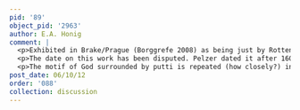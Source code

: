 ```yaml
---
pid: '89'
object_pid: '2963'
author: E.A. Honig
comment: |
  <p>Exhibited in Brake/Prague (Borggrefe 2008) as being just by Rottenhammer. There are, the catalog states, many copies of this composition, including one that has been attributed to Jan Brueghel; for the other copies see Borggrefe p.126. </p>
  <p>The date on this work has been disputed. Pelzer dated it after 1606, Mai put it in 1598 and Schlichtenmaier even earlier, in Rottenhammer's Venetian period. Munich catalogue now suggests ca. 1597.</p>
  <p>The motif of God surrounded by putti is repeated (how closely?) in the <a href="/object/winter-landscape-with-angels-strewing-flowers">Winter Landscape with Angels Strewing Flowers</a> that Rottenhammer and Brueghel executed in collaboration.</p>
post_date: 06/10/12
order: '088'
collection: discussion
---
```

